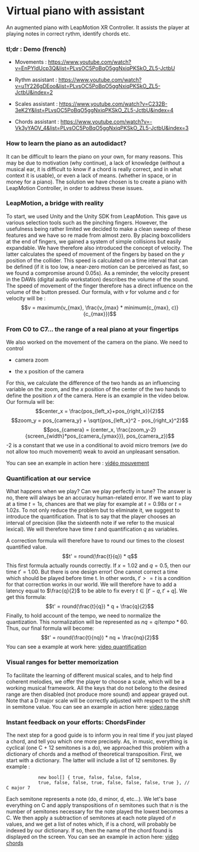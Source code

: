 # Virtual piano with assistant
An augmented piano with LeapMotion XR Controller. It assists the player at playing notes in correct rythm, identify chords etc.

### tl;dr : Demo (french)

- Movements :
https://www.youtube.com/watch?v=EnPYldUcp3Q&list=PLvsOC5PoBqO5ggNxiqPKSkO_ZL5-JctbU

- Rythm assistant :
https://www.youtube.com/watch?v=u1Y226gDEoo&list=PLvsOC5PoBqO5ggNxiqPKSkO_ZL5-JctbU&index=2

- Scales assistant :
https://www.youtube.com/watch?v=C232B-3eK2Y&list=PLvsOC5PoBqO5ggNxiqPKSkO_ZL5-JctbU&index=4

- Chords assistant :
https://www.youtube.com/watch?v=-Vk3yYAOV_4&list=PLvsOC5PoBqO5ggNxiqPKSkO_ZL5-JctbU&index=3

### How to learn the piano as an autodidact?

It can be difficult to learn the piano on your own, for many reasons. This may be due to motivation (why continue), a lack of knowledge (without a musical ear, it is difficult to know if a chord is really correct, and in what context it is usable), or even a lack of means. (whether in space, or in money for a piano). The solution we have chosen is to create a piano with LeapMotion Controller, in order to address these issues.

### LeapMotion, a bridge with reality

To start, we used Unity and the Unity SDK from LeapMotion. This gave us various selection tools such as the pinching fingers. However, the usefulness being rather limited we decided to make a clean sweep of these features and we have so re made from almost zero. By placing boxcolliders at the end of fingers, we gained a system of simple collisions but easily expandable. We have therefore also introduced the concept of velocity. The latter calculates the speed of movement of the fingers by based on the $y$ position of the collider. This speed is calculated on a time interval that can be defined (if it is too low, a near-zero motion can be perceived as fast, so we found a compromise around 0.05s). As a reminder, the velocity present in the DAWs (digital audio workstation) describes the volume of the sound. The speed of movement of the finger therefore has a direct influence on the volume of the button pressed. Our formula, with $v$ for volume and $c$ for velocity will be : $$v = maximum(v_{max}, \frac{v_{max} * minimum(c_{max}, c)}{c_{max}})$$

### From C0 to C7... the range of a real piano at your fingertips

We also worked on the movement of the camera on the
piano. We need to control

- camera zoom

- the x position of the camera

For this, we calculate the difference of the two hands as an influencing variable
on the zoom, and the $x$ position of the center of the two hands to define the
position $x$ of the camera. Here is an example in the video below. Our formula will be:
$$center_x = \frac{pos_{left_x}+pos_{right_x}}{2}$$
$$zoom_y = pos_{camera_y} + \sqrt{pos_{left_x}^2 - pos_{right_x}^2}$$
$$pos_{camera} = (center_x, \frac{zoom_y-2}{screen_{width}*pos_{camera_{ymax}}}, pos_{camera_z})$$
-2 is a constant that we use in a conditional to avoid
micro tremors (we do not allow too much movement)
weak to avoid an unpleasant sensation.

You can see an example in action here : [vidéo
mouvement](https://www.youtube.com/watch?v=EnPYldUcp3Q&list=PLvsOC5PoBqO5ggNxiqPKSkO_ZL5-JctbU)

### Quantification at our service

What happens when we play? Can we play perfectly in tune? The answer is no, there will always be an accuracy human-related error. If we want to play at a time $t = 1s$, chances are that we play for example at $t = 0.98s$ or $t = 1.02s$. To not only reduce the problem but to eliminate it, we suggest to introduce the quantification. That is to say that the player chooses an interval of precision (like the sixteenth note if we refer to the musical lexical). We will therefore have time $t$ and quantification $q$ as variables.

A correction formula will therefore have to round our times to the closest quantified value. $$t' = round(\frac{t}{q}) * q$$ This first formula actually rounds correctly. If $x = 1.02$ and $q = 0.5$, then our time $t' = 1.00$. But there is one design error! One cannot correct a time which should be played before time t. In other words, $t' >= t$ is a condition for that correction works in our world. We will therefore have to add a latency equal to $\frac{q}{2}$ to be able to fix every $t \in [t'-q, t'+q]$. We get this formula: $$t' = round(\frac{t}{q}) * q + \frac{q}{2}$$ Finally, to hold account of the tempo, we need to normalize the quantization. This normalization will be represented as $nq = q / tempo * 60$. Thus, our final formula will become: $$t' = round(\frac{t}{nq}) * nq + \frac{nq}{2}$$ You can see a example at work here: [video
quantification](https://www.youtube.com/watch?v=u1Y226gDEoo&list=PLvsOC5PoBqO5ggNxiqPKSkO_ZL5-JctbU&index=2)

### Visual ranges for better memorization

To facilitate the learning of different musical scales, and to help find coherent melodies, we offer the player to choose a scale, which will be a working musical framework. All the keys that do not belong to the desired range are then disabled (not
produce more sound) and appear grayed out. Note that a D major scale will be correctly adjusted with respect to the shift in
semitone value. You can see an example in action here: [video range](https://www.youtube.com/watch?v=C232B-3eK2Y&list=PLvsOC5PoBqO5ggNxiqPKSkO_ZL5-JctbU&index=4)

### Instant feedback on your efforts: ChordsFinder

The next step for a good guide is to inform you in real time if
you just played a chord, and tell you which one more
precisely. As, in music, everything is cyclical (one C + 12 semitones
is a do), we approached this problem with a dictionary of chords
and a method of theoretical transposition. First, we start with
a dictionary. The latter will include a list of 12 semitones. By
example :

                new bool[] { true, false, false, false, 
                true, false, false, true, false, false, false, true }, // C major 7

Each semitone represents a note (do, d minor, d, etc\...). We
let's base everything on C and apply transpositions of $n$ semitones
such that $n$ is the number of semitones necessary for the note played
the lowest becomes a C. We then apply a subtraction of
semitones at each note played of $n$ values, and we get a list
of notes which, if is a chord, will probably be indexed by our
dictionary. If so, then the name of the chord found is
displayed on the screen. You can see an example in action here: [video
chords](https://www.youtube.com/watch?v=-Vk3yYAOV_4&list=PLvsOC5PoBqO5ggNxiqPKSkO_ZL5-JctbU&index=3)
